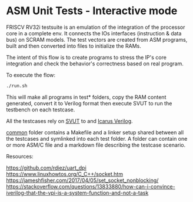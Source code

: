 # ASM Unit Tests - Interactive mode

FRISCV RV32i testsuite is an emulation of the integration of the processor core
in a complete env. It connects the IOs interfaces (instruction & data bus) on
SCRAM models. The test vectors are created from ASM programs, built and then
converted into files to initialize the RAMs.

The intent of this flow is to create programs to stress the IP's core
integration and check the behavior's correctness based on real program.

To execute the flow:

```bash
./run.sh
```

This will make all programs in test\* folders, copy the RAM content generated,
convert it to Verilog format then execute SVUT to run the testbench on each
testcase.

All the testcases rely on [SVUT](https://github.com/dpretet/svut) to and
[Icarus Verilog](http://iverilog.icarus.com).

[common](./common) folder contains a Makefile and a linker setup shared between
all the testcases and symlinked into each test folder. A folder can contain
one or more ASM/C file and a markdown file describing the testcase scenario.


Resources:

https://github.com/rdiez/uart_dpi
https://www.linuxhowtos.org/C_C++/socket.htm
https://jameshfisher.com/2017/04/05/set_socket_nonblocking/
https://stackoverflow.com/questions/13833880/how-can-i-convince-iverilog-that-the-vpi-is-a-system-function-and-not-a-task
